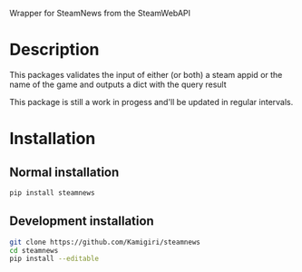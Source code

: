 Wrapper for SteamNews from the SteamWebAPI

# Description
    
This packages validates the input of either (or both) a steam appid or the name of the game and outputs a dict with the query result

This package is still a work in progess and'll be updated in regular intervals.

# Installation
 
## Normal installation

```bash
pip install steamnews
```

## Development installation

```bash
git clone https://github.com/Kamigiri/steamnews
cd steamnews
pip install --editable 
```